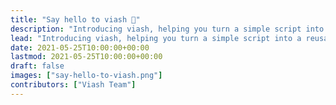 ```yaml
---
title: "Say hello to viash 👋"
description: "Introducing viash, helping you turn a simple script into a reusable and reproducible pipeline component."
lead: "Introducing viash, helping you turn a simple script into a reusable and reproducible pipeline component."
date: 2021-05-25T10:00:00+00:00
lastmod: 2021-05-25T10:00:00+00:00
draft: false
images: ["say-hello-to-viash.png"]
contributors: ["Viash Team"]
---
```


